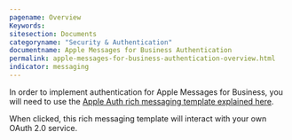 ```yaml
---
pagename: Overview
Keywords:
sitesection: Documents
categoryname: "Security & Authentication"
documentname: Apple Messages for Business Authentication
permalink: apple-messages-for-business-authentication-overview.html
indicator: messaging
---
```


In order to implement authentication for Apple Messages for Business, you will need to use the [Apple Auth rich messaging template explained here](apple-messages-for-business-templates-apple-auth-template.html).

When clicked, this rich messaging template will interact with your own OAuth 2.0 service.
